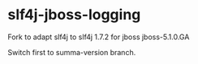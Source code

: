 # slf4j-jboss-logging
Fork to adapt slf4j to slf4j 1.7.2 for jboss jboss-5.1.0.GA

Switch first to summa-version branch.
